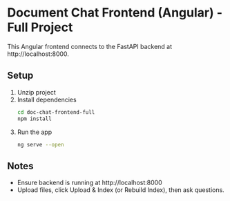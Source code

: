
# Document Chat Frontend (Angular) - Full Project

This Angular frontend connects to the FastAPI backend at http://localhost:8000.

## Setup

1. Unzip project
2. Install dependencies
   ```bash
   cd doc-chat-frontend-full
   npm install
   ```
3. Run the app
   ```bash
   ng serve --open
   ```

## Notes

- Ensure backend is running at http://localhost:8000
- Upload files, click Upload & Index (or Rebuild Index), then ask questions.

